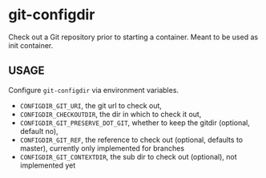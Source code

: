 # git-configdir

Check out a Git repository prior to starting a container.
Meant to be used as init container.

## USAGE

Configure `git-configdir` via environment variables.

 * `CONFIGDIR_GIT_URI`, the git url to check out,
 * `CONFIGDIR_CHECKOUTDIR`, the dir in which to check it out,
 * `CONFIGDIR_GIT_PRESERVE_DOT_GIT`, whether to keep the gitdir (optional, default no),
 * `CONFIGDIR_GIT_REF`, the reference to check out (optional, defaults to master), currently only implemented for branches
 * `CONFIGDIR_GIT_CONTEXTDIR`, the sub dir to check out (optional), not implemented yet


